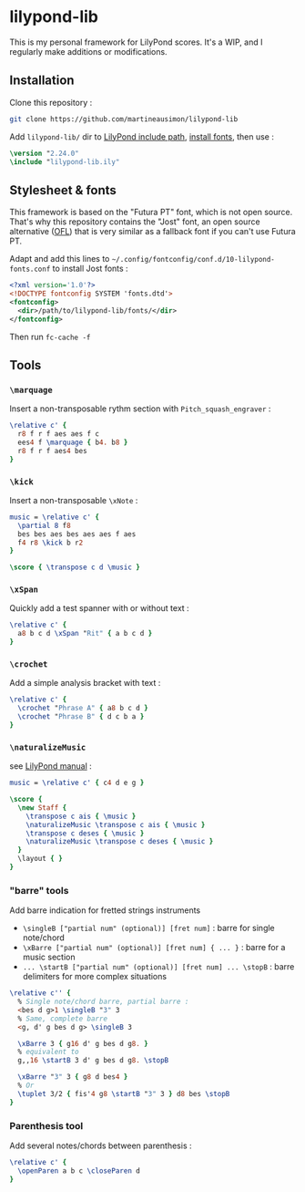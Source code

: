 # lilypond-lib

This is my personal framework for LilyPond scores. It's a WIP, and I regularly make additions or modifications.

## Installation

Clone this repository :

```bash
git clone https://github.com/martineausimon/lilypond-lib
```

Add `lilypond-lib/` dir to [LilyPond include path](https://lilypond.org/doc/v2.24/Documentation/notation/including-lilypond-files), [install fonts](https://github.com/martineausimon/lilypond-lib#stylesheet--fonts), then use :

```lilypond
\version "2.24.0"
\include "lilypond-lib.ily"
```

## Stylesheet & fonts

This framework is based on the "Futura PT" font, which is not open source. That's why this repository contains the "Jost" font, an open source alternative ([OFL](https://scripts.sil.org/cms/scripts/page.php?site_id=nrsi&id=OFL)) that is very similar as a fallback font if you can't use Futura PT.

Adapt and add this lines to `~/.config/fontconfig/conf.d/10-lilypond-fonts.conf` to install Jost fonts :

```xml
<?xml version='1.0'?>
<!DOCTYPE fontconfig SYSTEM 'fonts.dtd'>
<fontconfig>
  <dir>/path/to/lilypond-lib/fonts/</dir>
</fontconfig>
```

Then run `fc-cache -f`

## Tools

### `\marquage`

Insert a non-transposable rythm section with `Pitch_squash_engraver` :

```lilypond
\relative c' {
  r8 f r f aes aes f c 
  ees4 f \marquage { b4. b8 }
  r8 f r f aes4 bes
}
```

### `\kick`

Insert a non-transposable `\xNote` :

```lilypond
music = \relative c' {
  \partial 8 f8
  bes bes aes bes aes aes f aes
  f4 r8 \kick b r2
}

\score { \transpose c d \music }
```

### `\xSpan`

Quickly add a test spanner with or without text :

```lilypond
\relative c' {
  a8 b c d \xSpan "Rit" { a b c d }
}
```

### `\crochet`

Add a simple analysis bracket with text :

```lilypond
\relative c' {
  \crochet "Phrase A" { a8 b c d }
  \crochet "Phrase B" { d c b a }
}
```

### `\naturalizeMusic`

see [LilyPond manual](https://lilypond.org/doc/v2.21/Documentation/notation/changing-multiple-pitches.fr.html) :

```lilypond
music = \relative c' { c4 d e g }

\score {
  \new Staff {
    \transpose c ais { \music }
    \naturalizeMusic \transpose c ais { \music }
    \transpose c deses { \music }
    \naturalizeMusic \transpose c deses { \music }
  }
  \layout { }
}
```

### "barre" tools

Add barre indication for fretted strings instruments

* `\singleB ["partial num" (optional)] [fret num]` : barre for single note/chord
* `\xBarre ["partial num" (optional)] [fret num] { ... }` : barre for a music section
* `... \startB ["partial num" (optional)] [fret num] ... \stopB` : barre delimiters for more complex situations


```lilypond
\relative c'' {
  % Single note/chord barre, partial barre :
  <bes d g>1 \singleB "3" 3
  % Same, complete barre
  <g, d' g bes d g> \singleB 3

  \xBarre 3 { g16 d' g bes d g8. } 
  % equivalent to
  g,,16 \startB 3 d' g bes d g8. \stopB

  \xBarre "3" 3 { g8 d bes4 }
  % Or
  \tuplet 3/2 { fis'4 g8 \startB "3" 3 } d8 bes \stopB
}
```

### Parenthesis tool

Add several notes/chords between parenthesis :

```lilypond
\relative c' {
  \openParen a b c \closeParen d
}
```
